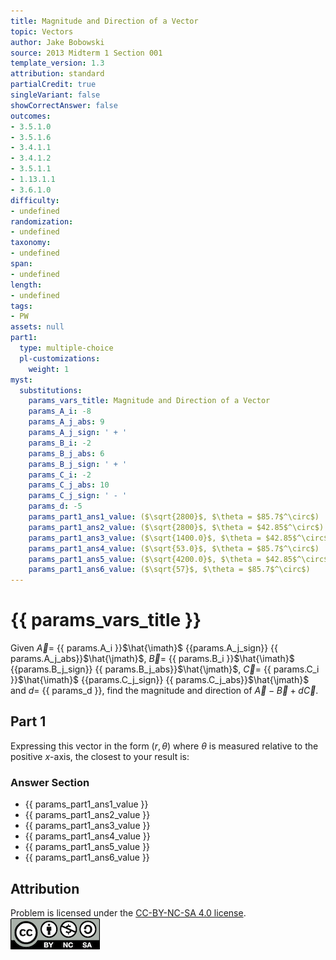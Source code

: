 ```yaml
---
title: Magnitude and Direction of a Vector
topic: Vectors
author: Jake Bobowski
source: 2013 Midterm 1 Section 001
template_version: 1.3
attribution: standard
partialCredit: true
singleVariant: false
showCorrectAnswer: false
outcomes:
- 3.5.1.0
- 3.5.1.6
- 3.4.1.1
- 3.4.1.2
- 3.5.1.1
- 1.13.1.1
- 3.6.1.0
difficulty:
- undefined
randomization:
- undefined
taxonomy:
- undefined
span:
- undefined
length:
- undefined
tags:
- PW
assets: null
part1:
  type: multiple-choice
  pl-customizations:
    weight: 1
myst:
  substitutions:
    params_vars_title: Magnitude and Direction of a Vector
    params_A_i: -8
    params_A_j_abs: 9
    params_A_j_sign: ' + '
    params_B_i: -2
    params_B_j_abs: 6
    params_B_j_sign: ' + '
    params_C_i: -2
    params_C_j_abs: 10
    params_C_j_sign: ' - '
    params_d: -5
    params_part1_ans1_value: ($\sqrt{2800}$, $\theta = $85.7$^\circ$)
    params_part1_ans2_value: ($\sqrt{2800}$, $\theta = $42.85$^\circ$)
    params_part1_ans3_value: ($\sqrt{1400.0}$, $\theta = $42.85$^\circ$)
    params_part1_ans4_value: ($\sqrt{53.0}$, $\theta = $85.7$^\circ$)
    params_part1_ans5_value: ($\sqrt{4200.0}$, $\theta = $42.85$^\circ$)
    params_part1_ans6_value: ($\sqrt{57}$, $\theta = $85.7$^\circ$)
---
```

# {{ params_vars_title }}
Given $\vec{A} =$ {{ params.A_i }}$\hat{\imath}$ {{params.A_j_sign}} {{ params.A_j_abs}}$\hat{\jmath}$, $\vec{B} =$ {{ params.B_i }}$\hat{\imath}$ {{params.B_j_sign}} {{ params.B_j_abs}}$\hat{\jmath}$, $\vec{C} =$ {{ params.C_i }}$\hat{\imath}$ {{params.C_j_sign}} {{ params.C_j_abs}}$\hat{\jmath}$ and $d=$ {{ params_d }}, find the magnitude and direction of $\vec{A}-\vec{B}+d\vec{C}$.

## Part 1

Expressing this vector in the form $(r,\theta)$ where $\theta$ is measured relative to the positive $x$-axis, the closest to your result is:

### Answer Section

- {{ params_part1_ans1_value }}
- {{ params_part1_ans2_value }}
- {{ params_part1_ans3_value }}
- {{ params_part1_ans4_value }}
- {{ params_part1_ans5_value }}
- {{ params_part1_ans6_value }}

## Attribution

Problem is licensed under the [CC-BY-NC-SA 4.0 license](https://creativecommons.org/licenses/by-nc-sa/4.0/).<br> ![The Creative Commons 4.0 license requiring attribution-BY, non-commercial-NC, and share-alike-SA license.](https://raw.githubusercontent.com/firasm/bits/master/by-nc-sa.png)